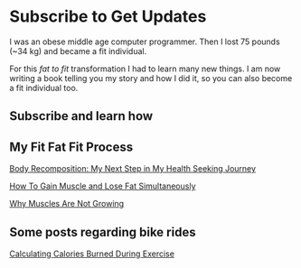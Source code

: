 # Subscribe to Get Updates 
I was an obese middle age computer programmer. Then I lost 75 pounds (~34 kg) and became a fit individual.

For this *fat to fit* transformation I had to learn many new things. I am now writing a book telling you my story and how I did it, so you can also become a fit individual too.

## Subscribe and learn how

<script async data-uid="eb1d5e64ee" src="https://lupoai.ck.page/eb1d5e64ee/index.js"></script>


## My Fit Fat Fit Process

[Body Recomposition: My Next Step in My Health Seeking Journey](./posts/body-recomposition.md)

[How To Gain Muscle and Lose Fat Simultaneously](./posts/lose-fat-plus-gain-muscle-at-the-same-time.md)

[Why Muscles Are Not Growing](./posts/why-muscles-not-growing.md)

## Some posts regarding bike rides
[Calculating Calories Burned During Exercise](./geek/Bike-Ride-Caloric-Requirements.md)
 
